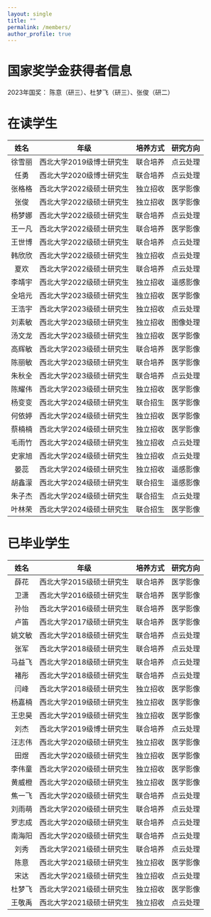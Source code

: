 ```yaml
---
layout: single
title: ""
permalink: /members/
author_profile: true
---
```

国家奖学金获得者信息
===
2023年国奖： 陈意（研三）、杜梦飞（研三）、张俊（研二）

在读学生
===

| 姓名 | 年级 | 培养方式 | 研究方向 |
| :----: | :----: | :----: | :----: |
| 徐雪丽 | 西北大学2019级博士研究生 | 联合培养 | 点云处理 |
| 任勇 | 西北大学2020级博士研究生 | 联合培养 | 点云处理 |
| 张格格 | 西北大学2022级硕士研究生 | 独立招收 | 医学影像 |
| 张俊 | 西北大学2022级硕士研究生 | 独立招收 | 医学影像 |
| 杨梦娜 | 西北大学2022级硕士研究生 | 联合培养 | 点云处理 |
| 王一凡 | 西北大学2022级硕士研究生 | 联合培养 | 医学影像 |
| 王世博 | 西北大学2022级硕士研究生 | 联合培养 | 点云处理 |
| 韩欣欣 | 西北大学2022级硕士研究生 | 独立招收 | 点云处理 |
| 夏欢 | 西北大学2022级硕士研究生 | 联合培养 | 点云处理 |
| 李靖宇 | 西北大学2022级硕士研究生 | 独立招收 | 遥感影像 |
| 全培元 | 西北大学2023级硕士研究生 | 独立招收 | 医学影像 |
| 王浩宇 | 西北大学2023级硕士研究生 | 独立招收 | 点云处理 |
| 刘素敏 | 西北大学2023级硕士研究生 | 独立招收 | 图像处理 |
| 汤文龙 | 西北大学2023级硕士研究生 | 独立招收 | 医学影像 |
| 高辉敏 | 西北大学2023级硕士研究生 | 联合培养 | 医学影像 |
| 陈丽敏 | 西北大学2023级硕士研究生 | 联合培养 | 医学影像 |
| 朱秋全 | 西北大学2023级硕士研究生 | 联合培养 | 点云处理 |
| 陈耀伟 | 西北大学2023级硕士研究生 | 独立招收 | 医学影像 |
| 杨变变 | 西北大学2024级硕士研究生 | 联合招生 | 医学影像 |
| 何依婷 | 西北大学2024级硕士研究生 | 独立招收 | 医学影像 |
| 蔡楠楠 | 西北大学2024级硕士研究生 | 独立招收 | 医学影像 |
| 毛雨竹 | 西北大学2024级硕士研究生 | 独立招收 | 点云处理 |
| 史家旭 | 西北大学2024级硕士研究生 | 独立招收 | 点云处理 |
| 晏蕊 | 西北大学2024级硕士研究生 | 独立招收 | 遥感影像 |
| 胡鑫濛 | 西北大学2024级硕士研究生 | 联合招生 | 遥感影像 |
| 朱子杰 | 西北大学2024级硕士研究生 | 联合招生 | 点云处理 |
| 叶林荣 | 西北大学2024级硕士研究生 | 联合招生 | 医学影像 |

已毕业学生
===  

| 姓名 | 年级 | 培养方式 |研究方向 |
| :----: | :----: | :----: |:----: |
| 薛花 | 西北大学2015级硕士研究生 | 联合培养 |医学影像 |
| 卫潇 | 西北大学2016级硕士研究生 | 联合培养 |医学影像 |
| 孙怡 | 西北大学2016级硕士研究生 | 联合培养 |医学影像 |
| 卢笛 | 西北大学2017级硕士研究生 | 联合培养 |医学影像 |
| 姚文敏 | 西北大学2018级硕士研究生 | 联合培养 |点云处理 |
| 张军 | 西北大学2018级硕士研究生 | 联合培养 |点云处理 |
| 马益飞 | 西北大学2018级硕士研究生 | 联合培养 |点云处理 |
| 褚彤 | 西北大学2018级硕士研究生 | 联合培养 |点云处理 |
| 闫峰 | 西北大学2018级硕士研究生 | 独立招收 |医学影像 |
| 杨嘉楠 | 西北大学2019级硕士研究生 | 独立招收 | 医学影像 |
| 王忠昊 | 西北大学2019级硕士研究生 | 独立招收 | 医学影像 |
| 刘杰 | 西北大学2019级博士研究生 | 联合培养 | 点云处理 |
| 汪志伟 | 西北大学2020级硕士研究生 | 独立招收 | 医学影像 |
| 田煜 | 西北大学2020级硕士研究生 | 独立招收 | 医学影像 |
| 李伟童 | 西北大学2020级硕士研究生 | 独立招收 | 医学影像 |
| 黄威橙 | 西北大学2020级硕士研究生 | 独立招收 | 医学影像 |
| 焦一飞 | 西北大学2020级硕士研究生 | 联合培养 | 点云处理 |
| 刘雨萌 | 西北大学2020级硕士研究生 | 联合培养 | 点云处理 |
| 罗志成 | 西北大学2020级硕士研究生 | 联合培养 | 点云处理 |
| 南海阳 | 西北大学2020级硕士研究生 | 联合培养 | 点云处理 |
| 刘秀 | 西北大学2021级硕士研究生 | 联合培养 | 点云处理 |
| 陈意 | 西北大学2021级硕士研究生 | 独立招收 | 医学影像 |
| 宋达 | 西北大学2021级硕士研究生 | 独立招收 | 点云处理 |
| 杜梦飞 | 西北大学2021级硕士研究生 | 独立招收 | 医学影像 |
| 王敬禹 | 西北大学2021级硕士研究生 | 独立招收 | 点云处理 |
